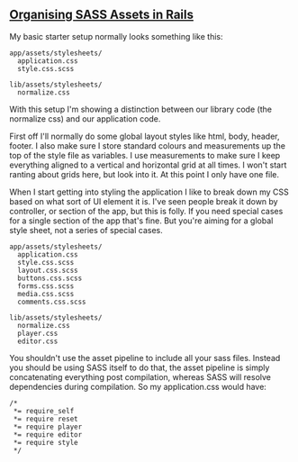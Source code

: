 ## [Organising SASS Assets in Rails](https://coderwall.com/p/bqxhxg)

My basic starter setup normally looks something like this:

	app/assets/stylesheets/
	  application.css
	  style.css.scss

	lib/assets/stylesheets/
	  normalize.css

With this setup I'm showing a distinction between our library code (the normalize css) and our application code.

First off I'll normally do some global layout styles like html, body, header, footer. I also make sure I store standard colours and measurements up the top of the style file as variables. I use measurements to make sure I keep everything aligned to a vertical and horizontal grid at all times. I won't start ranting about grids here, but look into it. At this point I only have one file.

When I start getting into styling the application I like to break down my CSS based on what sort of UI element it is. I've seen people break it down by controller, or section of the app, but this is folly. If you need special cases for a single section of the app that's fine. But you're aiming for a global style sheet, not a series of special cases.

	app/assets/stylesheets/
	  application.css
	  style.css.scss
	  layout.css.scss
	  buttons.css.scss
	  forms.css.scss
	  media.css.scss
	  comments.css.scss

	lib/assets/stylesheets/
	  normalize.css
	  player.css
	  editor.css

You shouldn't use the asset pipeline to include all your sass files. Instead you should be using SASS itself to do that, the asset pipeline is simply concatenating everything post compilation, whereas SASS will resolve dependencies during compilation. So my application.css would have:

	/* 
	 *= require_self
	 *= require reset
	 *= require player
	 *= require editor
	 *= require style
	 */

 